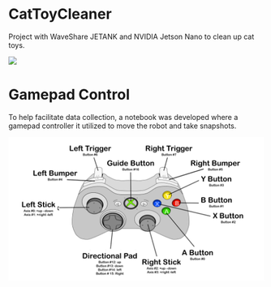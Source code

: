 # CatToyCleaner
Project with WaveShare JETANK and NVIDIA Jetson Nano to clean up cat toys.

<img src="figures/CatToyCleaner.png" />

# Gamepad Control

To help facilitate data collection, a notebook was developed where a gamepad controller it utilized to move the robot and take snapshots.

<img src="figures/GamepadMap.png"/>